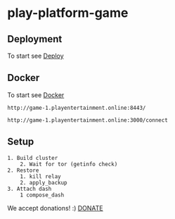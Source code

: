 # play-platform-game

## Deployment
To start see [Deploy](ops/ansible/README.md)

## Docker
To start see [Docker](docs/docker.md)


``` Game
http://game-1.playentertainment.online:8443/
```

``` Relay
http://game-1.playentertainment.online:3000/connect
```

## Setup

```
1. Build cluster
    2. Wait for tor (getinfo check)
2. Restore
    1. kill relay
    2. apply_backup
3. Attach dash
    1 compose_dash
```

We accept donations! :)
[DONATE](https://bitclout.com/u/pay2play)